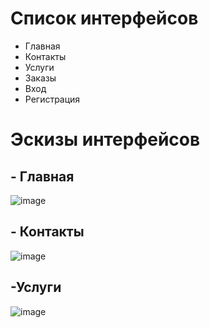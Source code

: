 # Список интерфейсов
+ Главная
+ Контакты
+ Услуги
+ Заказы
+ Вход
+ Регистрация
# Эскизы интерфейсов
 ## -  Главная
![image](https://user-images.githubusercontent.com/86732220/150697128-49b9fd45-5aa9-4f5e-8f52-90af063b686f.png)
## - Контакты
![image](https://user-images.githubusercontent.com/86732220/150697396-85397c45-3de4-49fd-9b78-309558390ddf.png)
## -Услуги
![image](https://user-images.githubusercontent.com/86732220/150697560-b463c1ef-ec8a-43cf-98e1-dbaeba258ed1.png)

